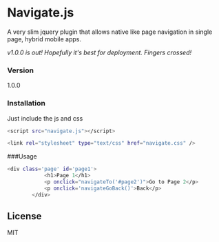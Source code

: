 # Navigate.js
A very slim jquery plugin that allows native like page navigation in single page, hybrid mobile apps.

*v1.0.0 is out! Hopefully it's best for deployment. Fingers crossed!*

### Version
1.0.0

### Installation

Just include the js and css

```sh
<script src="navigate.js"></script>
```
```sh
<link rel="stylesheet" type="text/css" href="navigate.css" />
```

###Usage

```sh
<div class='page' id='page1'>
            <h1>Page 1</h1>
            <p onclick="navigateTo('#page2')">Go to Page 2</p>
            <p onclick='navigateGoBack()'>Back</p>
        </div>
```        

License
----

MIT
